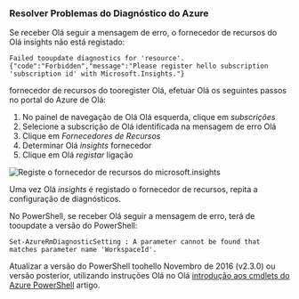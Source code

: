 ### <a name="troubleshoot-azure-diagnostics"></a>Resolver Problemas do Diagnóstico do Azure

Se receber Olá seguir a mensagem de erro, o fornecedor de recursos do Olá insights não está registado:

`Failed tooupdate diagnostics for 'resource'. {"code":"Forbidden","message":"Please register hello subscription 'subscription id' with Microsoft.Insights."}`

fornecedor de recursos do tooregister Olá, efetuar Olá os seguintes passos no portal do Azure de Olá:

1.  No painel de navegação de Olá Olá esquerda, clique em *subscrições*
2.  Selecione a subscrição de Olá identificada na mensagem de erro Olá
3.  Clique em *Fornecedores de Recursos*
4.  Determinar Olá *insights* fornecedor
5.  Clique em Olá *registar* ligação

![Registe o fornecedor de recursos do microsoft.insights](./media/log-analytics-troubleshoot-azure-diagnostics/log-analytics-register-microsoft-diagnostics-resource-provider.png)

Uma vez Olá *insights* é registado o fornecedor de recursos, repita a configuração de diagnósticos.


No PowerShell, se receber Olá seguir a mensagem de erro, terá de tooupdate a versão do PowerShell:

`Set-AzureRmDiagnosticSetting : A parameter cannot be found that matches parameter name 'WorkspaceId'.`

Atualizar a versão do PowerShell toohello Novembro de 2016 (v2.3.0) ou versão posterior, utilizando instruções Olá no Olá [introdução aos cmdlets do Azure PowerShell](https://docs.microsoft.com/powershell/azureps-cmdlets-docs/) artigo.

